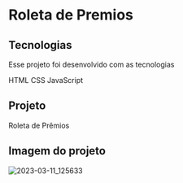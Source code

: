 # Roleta de Premios

## Tecnologias

Esse projeto foi desenvolvido com as tecnologias

HTML
CSS
JavaScript

## Projeto

Roleta de Prêmios

## Imagem do projeto

![2023-03-11_125633](https://user-images.githubusercontent.com/103325619/224494533-daa5fb6e-1a30-4b87-acc6-299821ecba87.png)
